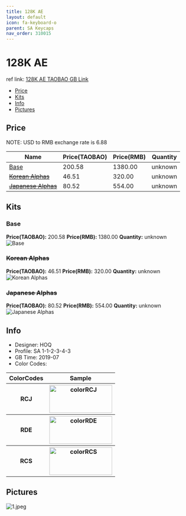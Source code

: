 ```yaml
---
title: 128K AE
layout: default
icon: fa-keyboard-o
parent: SA Keycaps
nav_order: 310015
---
```


# 128K AE

ref link: [128K AE TAOBAO GB Link](https://item.taobao.com/item.htm?spm=a2126o.11854294.0.0.16e74831WzK8lJ&id=597644761982)

* [Price](#price)
* [Kits](#kits)
* [Info](#info)
* [Pictures](#pictures)


## Price  
NOTE: USD to RMB exchange rate is 6.88

| Name          | Price(TAOBAO)    |  Price(RMB) | Quantity |
| ------------- | ------------ |  ---------- | -------- |
|[Base](#base)|200.58|1380.00|unknown|
|~~[Korean Alphas](#korean-alphas)~~|46.51|320.00|unknown|
|~~[Japanese Alphas](#japanese-alphas)~~|80.52|554.00|unknown|


## Kits
### Base
**Price(TAOBAO):** 200.58    **Price(RMB):** 1380.00    **Quantity:** unknown  
<img src="{{ 'assets/images/sa-keycaps/128kae/kits_pics/base.jpg' | relative_url }}" alt="Base" class="image featured">

### ~~Korean Alphas~~
**Price(TAOBAO):** 46.51    **Price(RMB):** 320.00    **Quantity:** unknown  
<img src="{{ 'assets/images/sa-keycaps/128kae/kits_pics/korean-alphas.jpg' | relative_url }}" alt="Korean Alphas" class="image featured">

### ~~Japanese Alphas~~
**Price(TAOBAO):** 80.52    **Price(RMB):** 554.00    **Quantity:** unknown  
<img src="{{ 'assets/images/sa-keycaps/128kae/kits_pics/japanese-alphas.jpg' | relative_url }}" alt="Japanese Alphas" class="image featured">


## Info
* Designer: HOQ
* Profile: SA 1-1-2-3-4-3
* GB Time: 2019-07
* Color Codes:  
<table style="width:100%">
  <tr>
    <th>ColorCodes</th>
    <th>Sample</th>
  </tr>
  <tr>
    <th>RCJ</th>
    <th><img src="{{ 'assets/images/sa-keycaps/SP_ColorCodes/abs/SP_Abs_ColorCodes_RCJ.png' | relative_url }}" alt="colorRCJ" height="75" width="170"></th>
  </tr>
  <tr>
    <th>RDE</th>
    <th><img src="{{ 'assets/images/sa-keycaps/SP_ColorCodes/abs/SP_Abs_ColorCodes_RDE.png' | relative_url }}" alt="colorRDE" height="75" width="170"></th>
  </tr>
  <tr>
    <th>RCS</th>
    <th><img src="{{ 'assets/images/sa-keycaps/SP_ColorCodes/abs/SP_Abs_ColorCodes_RCS.png' | relative_url }}" alt="colorRCS" height="75" width="170"></th>
  </tr>
</table>


## Pictures
<img src="{{ 'assets/images/sa-keycaps/128kae/rendering_pics/1.jpeg' | relative_url }}" alt="1.jpeg" class="image featured">
